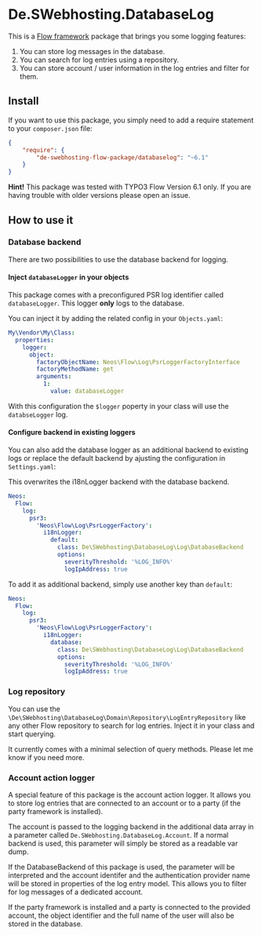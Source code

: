 
# De.SWebhosting.DatabaseLog

This is a [Flow framework](https://flow.neos.io/) package that brings you some logging features:

1. You can store log messages in the database.
2. You can search for log entries using a repository.
3. You can store account / user information in the log entries and filter for them.


## Install

If you want to use this package, you simply need to add a require statement to your `composer.json` file:

```json
{
    "require": {
        "de-swebhosting-flow-package/databaselog": "~6.1"
    }
}
```

**Hint!** This package was tested with TYPO3 Flow Version 6.1 only. If you are having trouble with older versions
please open an issue.

## How to use it

### Database backend

There are two possibilities to use the database backend for logging.

#### Inject `databaseLogger` in your objects

This package comes with a preconfigured PSR log identifier called `databaseLogger`. This logger **only** logs to
the database.

You can inject it by adding the related config in your `Objects.yaml`:

```yaml
My\Vendor\My\Class:
  properties:
    logger:
      object:
        factoryObjectName: Neos\Flow\Log\PsrLoggerFactoryInterface
        factoryMethodName: get
        arguments:
          1:
            value: databaseLogger
```

With this configuration the `$logger` poperty in your class will use the `databseLogger` log.

#### Configure backend in existing loggers

You can also add the database logger as an additional backend to existing logs or replace the default
backend by ajusting the configuration in `Settings.yaml`:

This overwrites the i18nLogger backend with the database backend.

```yaml
Neos:
  Flow:
    log:
      psr3:
        'Neos\Flow\Log\PsrLoggerFactory':
          i18nLogger:
            default:
              class: De\SWebhosting\DatabaseLog\Log\DatabaseBackend
              options:
                severityThreshold: '%LOG_INFO%'
                logIpAddress: true
```

To add it as additional backend, simply use another key than `default`:

```yaml
Neos:
  Flow:
    log:
      psr3:
        'Neos\Flow\Log\PsrLoggerFactory':
          i18nLogger:
            database:
              class: De\SWebhosting\DatabaseLog\Log\DatabaseBackend
              options:
                severityThreshold: '%LOG_INFO%'
                logIpAddress: true
```

### Log repository

You can use the `\De\SWebhosting\DatabaseLog\Domain\Repository\LogEntryRepository` like any other Flow repository
to search for log entries. Inject it in your class and start querying.

It currently comes with a minimal selection of query methods. Please let me know if you need more.

### Account action logger

A special feature of this package is the account action logger. It allows you to store log entries that are
connected to an account or to a party (if the party framework is installed).

The account is passed to the logging backend in the additional data array in a parameter called
`De.SWebhosting.DatabaseLog.Account`. If a normal backend is used, this parameter will simply be stored as a
readable var dump.

If the DatabaseBackend of this package is used, the parameter will be interpreted and the account identifer and the
authentication provider name will be stored in properties of the log entry model. This allows you to filter for log
messages of a dedicated account.

If the party framework is installed and a party is connected to the provided account, the object identifier and the
full name of the user will also be stored in the database.
